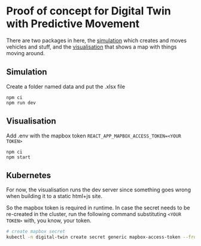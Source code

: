 # Proof of concept for Digital Twin with Predictive Movement

There are two packages in here, the [simulation](packages/simulation-engine) which creates and moves vehicles and stuff, and the [visualisation](packages/visualisation) that shows a map with things moving around.

## Simulation

Create a folder named data and put the .xlsx file

```
npm ci
npm run dev
```

## Visualisation

Add .env with the mapbox token `REACT_APP_MAPBOX_ACCESS_TOKEN=<YOUR TOKEN>`

```
npm ci
npm start
```

## Kubernetes

For now, the visualisation runs the dev server since something goes wrong when building it to a static html+js site.

So the mapbox token is required in runtime. In case the secret needs to be re-created in the cluster, run the following command substituting `<YOUR TOKEN>` with, you know, your token.

```bash
# create mapbox secret
kubectl -n digital-twin create secret generic mapbox-access-token --from-literal=REACT_APP_MAPBOX_ACCESS_TOKEN=<YOUR TOKEN>
```